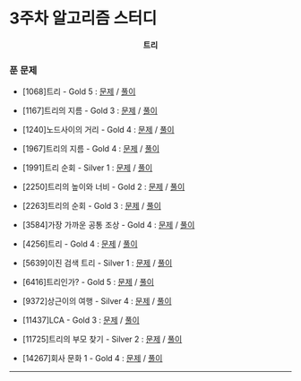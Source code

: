 # 3주차 알고리즘 스터디

<div align = center>
  <b>트리</b>
</div>

### 푼 문제

  - [1068]트리 - Gold 5 : [문제](https://www.acmicpc.net/problem/1068) / [풀이](https://github.com/firemancha/Algorithm/tree/main/Baekjoon/Tree/%5B1068%5D%ED%8A%B8%EB%A6%AC)

  - [1167]트리의 지름 - Gold 3 : [문제](https://www.acmicpc.net/problem/1167) / [풀이](https://github.com/firemancha/Algorithm/tree/main/Baekjoon/Tree/%5B1167%5D%ED%8A%B8%EB%A6%AC%EC%9D%98%20%EC%A7%80%EB%A6%84)
  
  - [1240]노드사이의 거리 - Gold 4 : [문제](https://www.acmcicpc.net/problem/1240) / [풀이](https://github.com/firemancha/Algorithm/tree/main/Baekjoon/Tree/%5B1240%5D%EB%85%B8%EB%93%9C%EC%82%AC%EC%9D%B4%EC%9D%98%20%EA%B1%B0%EB%A6%AC)

  - [1967]트리의 지름 - Gold 4 : [문제](https://www.acmicpc.net/problem/1967) / [풀이](https://github.com/firemancha/Algorithm/tree/main/Baekjoon/Tree/%5B1967%5D%ED%8A%B8%EB%A6%AC%EC%9D%98%20%EC%A7%80%EB%A6%84)

  - [1991]트리 순회 - Silver 1 : [문제](https://www.acmicpc.net/problem/1991) / [풀이](https://github.com/firemancha/Algorithm/tree/main/Baekjoon/Tree/%5B1991%5D%ED%8A%B8%EB%A6%AC%20%EC%88%9C%ED%9A%8C)

  - [2250]트리의 높이와 너비 - Gold 2 : [문제](https://www.acmicpc.net/problem/2250) / [풀이](https://github.com/firemancha/Algorithm/tree/main/Baekjoon/Tree/%5B2250%5D%ED%8A%B8%EB%A6%AC%EC%9D%98%20%EB%86%92%EC%9D%B4%EC%99%80%20%EB%84%88%EB%B9%84)

  - [2263]트리의 순회 - Gold 3 : [문제](https://www.acmicpc.net/problem/2263) / [풀이](https://github.com/firemancha/Algorithm/tree/main/Baekjoon/Tree/%5B2263%5D%ED%8A%B8%EB%A6%AC%EC%9D%98%20%EC%88%9C%ED%9A%8C)

  - [3584]가장 가까운 공통 조상 - Gold 4 : [문제](https://www.acmicpc.net/problem/3584) / [풀이](https://github.com/firemancha/Algorithm/tree/main/Baekjoon/Tree/%5B3584%5D%EA%B0%80%EC%9E%A5%20%EA%B0%80%EA%B9%8C%EC%9A%B4%20%EA%B3%B5%ED%86%B5%20%EC%A1%B0%EC%83%81)

  - [4256]트리 - Gold 4 : [문제](https://www.acmicpc.net/problem/4256) / [풀이](https://github.com/firemancha/Algorithm/tree/main/Baekjoon/Tree/%5B4256%5D%ED%8A%B8%EB%A6%AC)

  - [5639]이진 검색 트리 - Silver 1 : [문제](https://www.acmicpc.net/problem/5639) / [풀이](https://github.com/firemancha/Algorithm/tree/main/Baekjoon/Tree/%5B5639%5D%EC%9D%B4%EC%A7%84%20%EA%B2%80%EC%83%89%20%ED%8A%B8%EB%A6%AC)

  - [6416]트리인가? - Gold 5 : [문제](https://www.acmicpc.net/problem/6416) / [풀이](https://github.com/firemancha/Algorithm/tree/main/Baekjoon/Tree/%5B6416%5D%ED%8A%B8%EB%A6%AC%EC%9D%B8%EA%B0%80%EF%BC%9F)

  - [9372]상근이의 여행 - Silver 4 : [문제](https://www.acmicpc.net/problem/9372) / [풀이](https://github.com/firemancha/Algorithm/tree/main/Baekjoon/Tree/%5B9372%5D%EC%83%81%EA%B7%BC%EC%9D%B4%EC%9D%98%20%EC%97%AC%ED%96%89)

  - [11437]LCA - Gold 3 : [문제](https://www.acmicpc.net/problem/11437) / [풀이](https://github.com/firemancha/Algorithm/tree/main/Baekjoon/Tree/%5B11437%5DLCA)

  - [11725]트리의 부모 찾기 - Silver 2 : [문제](https://github.com/firemancha/Algorithm/tree/main/Baekjoon/Tree/%5B11725%5D%ED%8A%B8%EB%A6%AC%EC%9D%98%20%EB%B6%80%EB%AA%A8%20%EC%B0%BE%EA%B8%B0) / [풀이](https://github.com/firemancha/Algorithm/tree/main/Baekjoon/Tree/%5B11725%5D%ED%8A%B8%EB%A6%AC%EC%9D%98%20%EB%B6%80%EB%AA%A8%20%EC%B0%BE%EA%B8%B0)

  - [14267]회사 문화 1 - Gold 4 : [문제](https://www.acmicpc.net/problem/14267) / [풀이](https://github.com/firemancha/Algorithm/tree/main/Baekjoon/Tree/%5B14267%5D%ED%9A%8C%EC%82%AC%20%EB%AC%B8%ED%99%94%201)

---